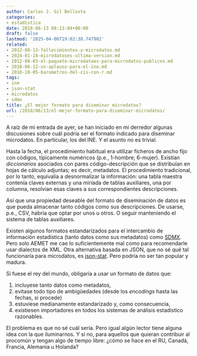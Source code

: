 ```yaml
---
author: Carlos J. Gil Bellosta
categories:
- estadística
date: 2018-06-13 08:13:04+00:00
draft: false
lastmod: '2025-04-06T19:02:38.747902'
related:
- 2012-08-13-fallecimientos-y-microdatos.md
- 2024-01-18-microdatoses-ultima-version.md
- 2012-08-03-el-paquete-microdataes-para-microdatos-publicos.md
- 2018-06-12-un-aplauso-para-el-ine.md
- 2016-10-05-barometros-del-cis-con-r.md
tags:
- ine
- json-stat
- microdatos
- sdmx
title: ¿El mejor formato para diseminar microdatos?
url: /2018/06/13/el-mejor-formato-para-diseminar-microdatos/
---
```


A raíz de mi entrada de ayer, se han iniciado en mi derredor algunas discusiones sobre cuál podría ser el formato indicado para diseminar microdatos. En particular, los del INE. Y el asunto no es trivial.

Hasta la fecha, el procedimiento habitual era utilizar ficheros de ancho fijo con códigos, típicamente numéricos (p.e., 1-hombre; 6-mujer). Existían _diccionarios_ asociados con pares código-descripción que se distribuían en hojas de cálculo adjuntas; es decir, metadatos. El procedimiento tradicional, por lo tanto, equivalía a desnormalizar la información: una tabla maestra contenía claves externas y una miríada de tablas auxiliares, una por columna, resolvían esas claves a sus correspondientes descripciones.

Así que una propiedad deseable del formato de diseminación de datos es que pueda almacenar tanto códigos como sus descripciones. De usarse, p.e., CSV, habria que optar por unos u otros. O seguir manteniendo el sistema de tablas auxiliares.

Existen algunos formatos estandarizados para el intercambio de información estadística (tanto datos como sus metadatos) como [SDMX](https://sdmx.org/). Pero solo AEMET me cae lo suficientemente mal como para recomendarle usar dialectos de XML. Otra alternativa basada en JSON, que no sé qué tal funcionaría para microdatos, es [json-stat](https://json-stat.org/). Pero podría no ser tan popular y madura.

Si fuese el rey del mundo, obligaría a usar un formato de datos que:

1. incluyese tanto datos como metadatos,
2. evitase todo tipo de ambigüedades (desde los _encodings_ hasta las fechas, si procede)
3. estuviese medianamente estandarizado y, como consecuencia,
4. existiesen importadores en todos los sistemas de análisis estadístico razonables.

El problema es que no sé cuál sería. Pero igual algún lector tiene alguna idea con la que iluminarnos. Y si no, para aquellos que quieran contribuir al procomún y tengan algo de tiempo libre: ¿cómo se hace en el RU, Canadá, Francia, Alemania u Holanda?